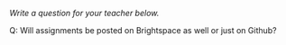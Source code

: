 _Write a question for your teacher below._

Q: Will assignments be posted on Brightspace as well or just on Github?
